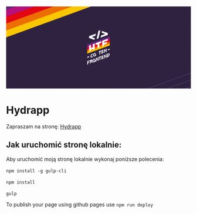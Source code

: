 ![hydrapp_screenshot](/src/assets/img/cover.png)

# Hydrapp

Zapraszam na stronę: [Hydrapp](https://damianrusiecki31.github.io/hydrapp/)

## Jak uruchomić stronę lokalnie:

Aby uruchomić moją stronę lokalnie wykonaj poniższe polecenia:

`npm install -g gulp-cli`

`npm install`

`gulp`

To publish your page using github pages use `npm run deploy`
